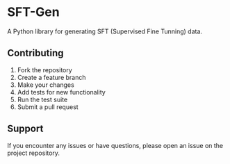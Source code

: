 # SFT-Gen

A Python library for generating SFT (Supervised Fine Tunning) data.

## Contributing

1. Fork the repository
2. Create a feature branch
3. Make your changes
4. Add tests for new functionality
5. Run the test suite
6. Submit a pull request

## Support

If you encounter any issues or have questions, please open an issue on the project repository. 